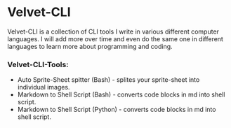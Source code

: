 # Velvet-CLI

Velvet-CLI is a collection of CLI tools I write in various different computer languages. I will add more over time and even do the same one in different languages to learn more about programming and coding.

### Velvet-CLI-Tools:
- Auto Sprite-Sheet spitter (Bash) - splites your sprite-sheet into individual images.
- Markdown to Shell Script (Bash) - converts code blocks in md into shell script.
- Markdown to Shell Script (Python) - converts code blocks in md into shell script.

